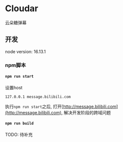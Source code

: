 # Cloudar
云朵糖弹幕  

## 开发
node version: 16.13.1  

### npm脚本
#### `npm run start`

设置host  

```
127.0.0.1 message.bilibili.com
```

执行```npm run start```之后, 打开[http://message.bilibili.com](http://message.bilibili.com), 解决开发阶段的跨域问题  

#### `npm run build`
TODO: 待补充  
